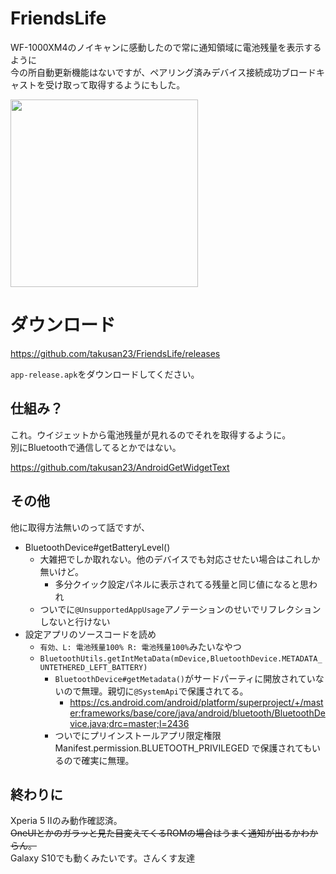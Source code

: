 # FriendsLife

WF-1000XM4のノイキャンに感動したので常に通知領域に電池残量を表示するように  
今の所自動更新機能はないですが、ペアリング済みデバイス接続成功ブロードキャストを受け取って取得するようにもした。

<img src="https://imgur.com/pRuJsPl.png" width="300">

# ダウンロード
https://github.com/takusan23/FriendsLife/releases

`app-release.apk`をダウンロードしてください。

## 仕組み？
これ。ウイジェットから電池残量が見れるのでそれを取得するように。  
別にBluetoothで通信してるとかではない。

https://github.com/takusan23/AndroidGetWidgetText

## その他
他に取得方法無いのって話ですが、

- BluetoothDevice#getBatteryLevel()
  - 大雑把でしか取れない。他のデバイスでも対応させたい場合はこれしか無いけど。
    - 多分クイック設定パネルに表示されてる残量と同じ値になると思われ
  - ついでに`@UnsupportedAppUsage`アノテーションのせいでリフレクションしないと行けない
- 設定アプリのソースコードを読め
  - `有効、L: 電池残量100% R: 電池残量100%`みたいなやつ
  - `BluetoothUtils.getIntMetaData(mDevice,BluetoothDevice.METADATA_UNTETHERED_LEFT_BATTERY)`
    - `BluetoothDevice#getMetadata()`がサードパーティに開放されていないので無理。親切に`@SystemApi`で保護されてる。
      - https://cs.android.com/android/platform/superproject/+/master:frameworks/base/core/java/android/bluetooth/BluetoothDevice.java;drc=master;l=2436
    - ついでにプリインストールアプリ限定権限 Manifest.permission.BLUETOOTH_PRIVILEGED で保護されてもいるので確実に無理。

## 終わりに
Xperia 5 Ⅱのみ動作確認済。  
~~OneUIとかのガラッと見た目変えてくるROMの場合はうまく通知が出るかわからん。~~  
Galaxy S10でも動くみたいです。さんくす友達
